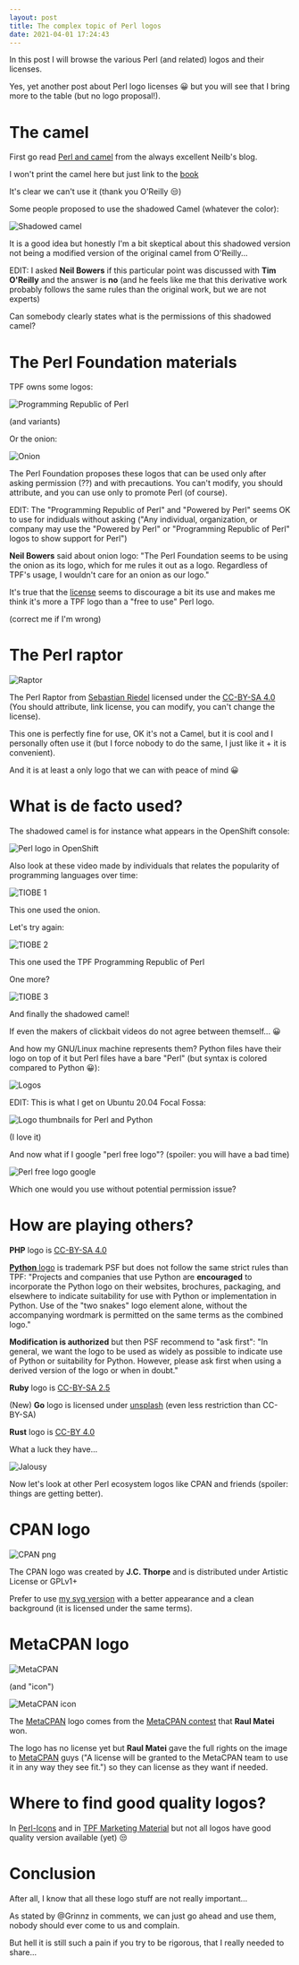 ```yaml
---
layout: post
title: The complex topic of Perl logos
date: 2021-04-01 17:24:43
---
```

In this post I will browse the various Perl (and related) logos and their licenses.

Yes, yet another post about Perl logo licenses :grinning: but you will see that I bring more to the table (but no logo proposal!).

# The camel
First go read [Perl and camel](http://neilb.org/2020/12/04/perl-and-camels.html) from the always excellent Neilb's blog.

I won't print the camel here but just link to the [book](https://www.oreilly.com/library/view/programming-perl-4th/9781449321451/)

It's clear we can't use it (thank you O'Reilly :unamused:)

Some people proposed to use the shadowed Camel (whatever the color):

![Shadowed camel](/assets/images/r09vieyut7e6rienct1d.png)

It is a good idea but honestly I'm a bit skeptical about this shadowed version not being a modified version of the original camel from O'Reilly...

EDIT: I asked **Neil Bowers** if this particular point was   discussed with **Tim O'Reilly** and the answer is **no** (and he feels like me that this derivative work probably follows the same rules than the original work, but we are not experts)

Can somebody clearly states what is the permissions of this shadowed camel?

# The Perl Foundation materials
TPF owns some logos:

![Programming Republic of Perl](/assets/images/pukr1cc8m6r39gagog58.png)

(and variants)

Or the onion:

![Onion](/assets/images/w39gc4ns8u4f5cpl7o0o.png)

The Perl Foundation proposes these logos that can be used only after asking permission (??) and with precautions. You can't modify, you should attribute, and you can use only to promote Perl (of course).

EDIT: The "Programming Republic of Perl" and "Powered by Perl" seems OK to use for indiduals without asking ("Any individual, organization, or company may use the "Powered by Perl" or "Programming Republic of Perl" logos to show support for Perl")

**Neil Bowers** said about onion logo: "The Perl Foundation seems to be using the onion as its logo, which for me rules it out as a logo. Regardless of TPF's usage, I wouldn't care for an onion as our logo."

It's true that the [license](https://www.perlfoundation.org/trademarks.html) seems to discourage a bit its use and makes me think it's more a TPF logo than a "free to use" Perl logo. 

(correct me if I'm wrong)

# The Perl raptor

![Raptor](/assets/images/1iqr4848javes4sock5f.png)

The Perl Raptor from [Sebastian Riedel](https://github.com/kraih) licensed under the [CC-BY-SA 4.0](https://creativecommons.org/licenses/by-sa/4.0/) (You should attribute, link license, you can modify, you can't change the license).

This one is perfectly fine for use, OK it's not a Camel, but it is cool and I personally often use it (but I force nobody to do the same, I just like it + it is convenient).

And it is at least a only logo that we can with peace of mind :grinning:

# What is de facto used?
The shadowed camel is for instance what appears in the OpenShift console:

![Perl logo in OpenShift](/assets/images/rptn8wnkocjv0oiba7ik.png)

Also look at these video made by individuals that relates the popularity of programming languages over time:

![TIOBE 1](/assets/images/o675fyj0ecuuofgbyvgc.png)

This one used the onion.

Let's try again:

![TIOBE 2](/assets/images/r1ukglh7d1ujya3a4m3b.png)

This one used the TPF Programming Republic of Perl

One more?

![TIOBE 3](/assets/images/m3jkqdnryx6f5f02u5v4.png)

And finally the shadowed camel!

If even the makers of clickbait videos do not agree between themself... :grinning:

And how my GNU/Linux machine represents them?
Python files have their logo on top of it but Perl files have a bare "Perl" (but syntax is colored compared to Python :grinning:):

![Logos](/assets/images/h7zcf0ys7eko67tha4sp.png)

EDIT: This is what I get on Ubuntu 20.04 Focal Fossa:

![Logo thumbnails for Perl and Python](/assets/images/2kwplbqc9frgi4aydexv.png)

(I love it)

And now what if I google "perl free logo"? (spoiler: you will have a bad time)

![Perl free logo google](/assets/images/jqtie5qdci31wkfr4ojs.png)

Which one would you use without potential permission issue? 

# How are playing others?
**PHP** logo is [CC-BY-SA 4.0](https://www.php.net/download-logos.php) 

[**Python** logo](https://www.python.org/community/logos/) is trademark PSF but does not follow the same strict rules than TPF:
"Projects and companies that use Python are **encouraged** to incorporate the Python logo on their websites, brochures, packaging, and elsewhere to indicate suitability for use with Python or implementation in Python. Use of the "two snakes" logo element alone, without the accompanying wordmark is permitted on the same terms as the combined logo."

**Modification is authorized** but then PSF recommend to "ask first":
"In general, we want the logo to be used as widely as possible to indicate use of Python or suitability for Python. However, please ask first when using a derived version of the logo or when in doubt."

**Ruby** logo is [CC-BY-SA 2.5](https://creativecommons.org/licenses/by-sa/2.5/)

(New) **Go** logo is licensed under [unsplash](https://unsplash.com/license) (even less restriction than CC-BY-SA)

**Rust** logo is [CC-BY 4.0](https://creativecommons.org/licenses/by/4.0/)

What a luck they have...

![Jalousy](/assets/images/zdt2z2axjboi5hgfy09z.png)

Now let's look at other Perl ecosystem logos like CPAN and friends (spoiler: things are getting better).

# CPAN logo 

![CPAN png](/assets/images/r8eyrrvdv1y5otahgczu.png)

The CPAN logo was created by **J.C. Thorpe** and is distributed under Artistic License or GPLv1+

Prefer to use [my svg version](https://raw.githubusercontent.com/thibaultduponchelle/action-upload-to-cpan/master/cpan.svg) with a better appearance and a clean background (it is licensed under the same terms). 

# MetaCPAN logo

![MetaCPAN](/assets/images/ppsnzz6522nsljhi4hnu.png)

(and "icon")

![MetaCPAN icon](/assets/images/fmgc6562wjlu3nmz17rz.png)

The [MetaCPAN](https://metacpan.org/) logo comes from the [MetaCPAN contest](http://entries.contest.metacpan.org/2011/12/metacpan-logo-contest-is-on.html) that **Raul Matei** won.

The logo has no license yet but **Raul Matei** gave the full rights on the image to [MetaCPAN](https://metacpan.org/) guys ("A license will be granted to the MetaCPAN team to use it in any way they see fit.") so they can license as they want if needed.

# Where to find good quality logos?
In [Perl-Icons](https://github.com/dnmfarrell/Perl-Icons/tree/master/Icons) and in [TPF Marketing Material](https://github.com/tpf/marketing-materials/tree/master//assets/images/onion-logo) but not all logos have good quality version available (yet) :unamused:

# Conclusion
After all, I know that all these logo stuff are not really important...

As stated by @Grinnz in comments, we can just go ahead and use them, nobody should ever come to us and complain.

But hell it is still such a pain if you try to be rigorous, that I really needed to share...
